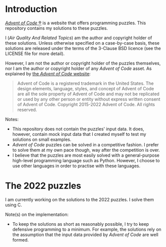 # Introduction

[_Advent of Code_ &reg;](https://adventofcode.com/) is a website that offers
programming puzzles. This repository contains my solutions to these puzzles.

I (_Air Quality And Related Topics_) am the author and copyright holder of
these solutions. Unless otherwise specified on a case-by-case basis, these
solutions are released under the terms of the 3-Clause BSD licence (see the
LICENSE file for more detail).

However, I am not the author or copyright holder of the puzzles themselves, nor
I am the author or copyright holder of any _Advent of Code_ asset. As explained
by [the _Advent of Code_ website](https://adventofcode.com/2022/about):

> Advent of Code is a registered trademark in the United States. The design
> elements, language, styles, and concept of Advent of Code are all the sole
> property of Advent of Code and may not be replicated or used by any other
> person or entity without express written consent of Advent of Code. Copyright
> 2015-2022 Advent of Code. All rights reserved.

Notes:

* This repository does not contain the puzzles' input data. It does, however,
  contain mock input data that I created myself to test my solutions on small
  examples.
* _Advent of Code_ puzzles can be solved in a competitive fashion. I prefer to
  solve them at my own pace though, way after the competition is over.
* I believe that the puzzles are most easily solved with a general-purpose
  high-level programming language such as Python. However, I choose to use
  other languages in order to practise with these languages.

# The 2022 puzzles

I am currently working on the solutions to the 2022 puzzles. I solve them using
C.

Note(s) on the implementation:

* To keep the solutions as short as reasonably possible, I try to keep
  defensive programming to a minimum. For example, the solutions rely on the
  assumption that the input data provided by _Advent of Code_ are well formed.
